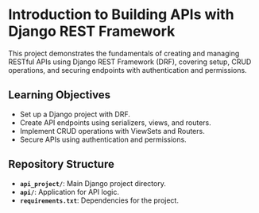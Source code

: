 # Introduction to Building APIs with Django REST Framework

This project demonstrates the fundamentals of creating and managing RESTful APIs using Django REST Framework (DRF), covering setup, CRUD operations, and securing endpoints with authentication and permissions.

## Learning Objectives
- Set up a Django project with DRF.
- Create API endpoints using serializers, views, and routers.
- Implement CRUD operations with ViewSets and Routers.
- Secure APIs using authentication and permissions.

## Repository Structure
- **`api_project/`**: Main Django project directory.
- **`api/`**: Application for API logic.
- **`requirements.txt`**: Dependencies for the project.
